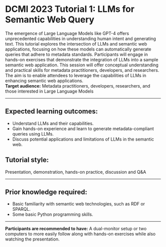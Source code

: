 # DCMI 2023 Tutorial 1: LLMs for Semantic Web Query

The emergence of Large Language Models like GPT-4 offers unprecedented capabilities in understanding human intent and generating text. This tutorial explores the intersection of LLMs and semantic web applications, focusing on how these models can automatically generate queries that adhere to metadata standards. Participants will engage in hands-on exercises that demonstrate the integration of LLMs into a sample semantic web application. This session will offer conceptual understanding and practical skills for metadata practitioners, developers, and researchers. The aim is to enable attendees to leverage the capabilities of LLMs in enhancing semantic web applications.  
**Target audience:** Metadata practitioners, developers, researchers, and those interested in Large Language Models

---

## Expected learning outcomes:
- Understand LLMs and their capabilities.
- Gain hands-on experience and learn to generate metadata-compliant queries using LLMs.
- Discuss potential applications and limitations of LLMs in the semantic web.

## Tutorial style:
Presentation, demonstration, hands-on practice, discussion and Q&A

---

## Prior knowledge required:
- Basic familiarity with semantic web technologies, such as RDF or SPARQL.
- Some basic Python programming skills.

---

**Participants are recommended to have:** A dual-monitor setup or two computers to more easily follow along with hands-on exercises while also watching the presentation.
